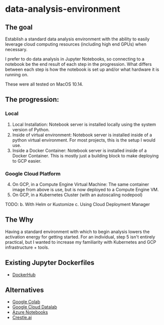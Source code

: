 # data-analysis-environment

## The goal

Establish a standard data analysis environment with the ability to easily leverage cloud computing resources (including high end GPUs) when necessary.

I prefer to do data analysis in Jupyter Notebooks, so connecting to a notebook be the end result of each step in the progression. What differs between each step is how the notebook is set up and/or what hardware it is running on.

These were all tested on MacOS 10.14.

## The progression:

### Local

 1. Local Installation: Notebook server is installed locally using the system version of Python.
 2. Inside of virtual environment: Notebook server is installed inside of a python virtual environment. For most projects, this is the setup I would use.
 3. Inside a Docker Container: Notebook server is installed inside of a Docker Container. This is mostly just a building block to make deploying to GCP easier.

### Google Cloud Platform

 4. On GCP, in a Compute Engine Virtual Machine: The same container image from above is use, but is now deployed to a Compute Engine VM.
 5. On GCP, in a Kubernetes Cluster (with an autoscaling nodepool)

 TODO:
   b. With Helm or Kustomize
   c. Using Cloud Deployment Manager

## The Why

Having a standard environment with which to begin analysis lowers the activation energy for getting started. For an individual, step 5 isn't entirely practical, but I wanted to increase my familiarity with Kubernetes and GCP infrastructure + tools.

## Existing Jupyter Dockerfiles
 - [DockerHub](https://hub.docker.com/u/jupyter)

## Alternatives
 - [Google Colab](https://colab.research.google.com)
 - [Google Cloud Datalab](https://cloud.google.com/datalab/)
 - [Azure Notebooks](https://notebooks.azure.com/)
 - [Crestle.ai](https://www.crestle.ai/)
